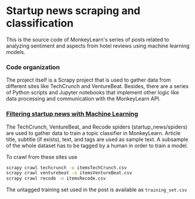 # Startup news scraping and classification

This is the source code of MonkeyLearn's series of posts related to analyzing sentiment and aspects from hotel reviews using machine learning models.

### Code organization

The project itself is a Scrapy project that is used to gather data from different sites like TechCrunch and VentureBeat. Besides, there are a series of Python scripts and Jupyter notebooks that implement other logic like data processing and communication with the MonkeyLearn API.

### [Filtering startup news with Machine Learning](https://blog.monkeylearn.com/filtering-startup-news-machine-learning/)

The TechCrunch, VentureBeat, and Recode spiders (startup_news/spiders) are used to gather data to train a topic classifier in MonkeyLearn. Article title, subtitle (if exists), text, and tags are used as sample text. A subsample of the whole dataset has to be tagged by a human in order to train a model.

To crawl from these sites use
```sh
scrapy crawl techcrunch -o itemsTechCrunch.csv
scrapy crawl venturebeat -o itemsVentureBeat.csv
scrapy crawl recode -o itemsRecode.csv
```
The untagged training set used in the post is available as `training_set.csv`
